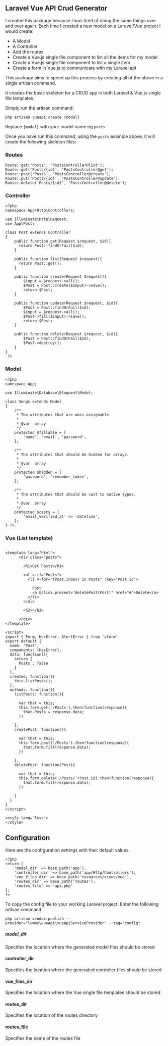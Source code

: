 ## Laravel Vue API Crud Generator

I created this package because I was tired of doing the same things over and over again. Each time I created a new model on a Laravel/Vue project I would create:

- A Model
- A Controller
- Add the routes 
- Create a Vue.js single file component to list all the items for my model 
- Create a Vue.js single file component to list a single item
- Create a form in Vue.js to communicate with my Laravel api

This package aims to speed up this process by creating all of the above in a single artisan command.

It creates the basic skeleton for a CRUD app in both Laravel & Vue.js single file templates.

Simply run the artisan command:

`php artisan vueapi:create {model}`

Replace `{model}` with your model name eg `posts`

Once you have run this command, using the `posts` example above, it will create the following skeleton files:

### Routes 

```
Route::get('Posts', 'PostsController@list');
Route::get('Posts/{id}', 'PostsController@get');
Route::post('Posts', 'PostsController@create');
Route::put('Posts/{id}', 'PostsController@update');
Route::delete('Posts/{id}', 'PostsController@delete');

```

### Controller
```
<?php 
namespace App\Http\Controllers;

use Illuminate\Http\Request;
use App\Post;

class Post extends Controller
{
    public function get(Request $request, $id){
      return Post::findOrFail($id);
    }
    
    public function list(Request $request){
      return Post::get();
    }
    
    public function create(Request $request){
        $input = $request->all();
        $Post = Post::create($input)->save();
        return $Post;
    }
    
    public function update(Request $request, $id){
        $Post = Post::findOrFail($id);
        $input = $request->all();
        $Post->fill($input)->save();
        return $Post;
    }
    
    public function delete(Request $request, $id){
        $Post = Post::findOrFail($id);
        $Post->destroy();
    }
}
 ?>

```
### Model 

```
<?php 
namespace App;

use Illuminate\Database\Eloquent\Model;

class Songs extends Model
{
    /**
     * The attributes that are mass assignable.
     *
     * @var  array
     */
    protected $fillable = [
        'name', 'email', 'password',
    ];

    /**
     * The attributes that should be hidden for arrays.
     *
     * @var  array
     */
    protected $hidden = [
        'password', 'remember_token',
    ];

    /**
     * The attributes that should be cast to native types.
     *
     * @var  array
     */
    protected $casts = [
        'email_verified_at' => 'datetime',
    ];
} ?>

```

### Vue (List template)

```

<template lang="html">
      <div class="posts">
        
        <h1>Get Posts</h1>
        
        <ul v-if="Posts">
          <li v-for="(Post,index) in Posts" :key="Post.id">
            
            Post
            <a @click.prevent="deletePost(Post)" href="#">Delete</a>
          </li>
        </ul>
        
        <h2></h2>
        
      </div>
</template>

<script>
import { Form, HasError, AlertError } from 'vform'
export default {
  name: 'Post',
  components: {HasError},
  data: function(){
    return {
      Posts : false
    }
  },
  created: function(){
    this.listPosts();
  },
  methods: function(){
    listPosts: function(){
      
      var that = this;
      this.form.get('/Posts').then(function(response){
        that.Posts = response.data;
      })
      
    },
    createPost: function(){
      
      var that = this;
      this.form.post('/Posts').then(function(response){
        that.form.fill(response.data);
      })
      
    },
    deletePost: function(Post){
      
      var that = this;
      this.form.delete('/Posts/'+Post.id).then(function(response){
        that.form.fill(response.data);
      })
      
    }
  }
}
</script>

<style lang="less">
</style>

```

## Configuration

Here are the configuration settings with their default values.

```
<?php 
return [
    'model_dir' => base_path('app'),
    'controller_dir' => base_path('app/Http/Controllers'),
    'vue_files_dir' => base_path('resources/views/vue'),
    'routes_dir' => base_path('routes'),
    'routes_file' => 'api.php'
];
?>
```
To copy the config file to your working Laravel project. Enter the following artisan command

`php artisan vendor:publish --provider="lummy\vueApi\vueApiServiceProvider" --tag="config"`

##### model_dir
Specifies the location where the generated model files should be stored

#### controller_dir

Specifies the location where the generated controller files should be stored

#### vue_files_dir

Specifies the location where the Vue single file templates should be stored

#### routes_dir
Specifies the location of the routes directory

#### routes_file
Specifies the name of the routes file



